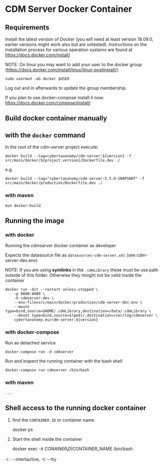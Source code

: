 # CDM Server Docker Container

## Requirements

Install the latest version of Docker (you will need at least version 18.09.0, earlier versions might work also but are untested). Instructions on the installation process for various operation systems are found at https://docs.docker.com/install/

NOTE: On linux you may want to add your user to the docker group (https://docs.docker.com/install/linux/linux-postinstall/):

    sudo usermod -aG docker $USER
    
Log out and in afterwards to update the group membership.

If you plan to use docker-compose install it now: https://docs.docker.com/compose/install/

## Build docker container manually

## with the `docker` command

In the root of the cdm-server project execute:

    docker build --tag=cybertaxonomy/cdm-server:${version} -f src/main/docker/${project.version}/Dockerfile.dev ./

e.g.
  
    docker build --tag="cybertaxonomy/cdm-server:5.5.0-SNAPSHOT" -f src/main/docker/production/Dockerfile.dev ./
    
### with maven

    mvn docker:build

## Running the image 

### with docker

Running the cdmserver docker container as developer

Expects the datasource file as `datasources-cdm-server.xml` (see cdm-server-dev.env)

NOTE: If you are using **symlinks** in the `.cdmLibrary` these must be use path outside of this folder. Otherwise they mioght not be valid inside the container

    docker run -dit --restart unless-stopped \
        -p 8080:8080 \
        -h cdmserver-dev \
        --env-file=src/main/docker/production/cdm-server-dev.env \
        --mount type=bind,source=$HOME/.cdmLibrary,destination=/data/.cdmLibrary \
        --mount type=bind,source=$(pwd)/,destination=/var/log/cdmserver \
        cybertaxonomy.eu/cdm-server:${version}
    
### with docker-compose

Run as detached service 

    docker-compose run -d cdmserver

Run and inspect the running container with the bash shell

    docker-compose run cdmserver /bin/bash



### with maven

    ...

## Shell access to the running docker container

1. find the `CONTAINER ID` or container name

    docker ps
    
1. Start the shell inside the container

    docker exec -it $CONAINER_ID|$CONTAINER_NAME /bin/bash

-i : --intertactive, -t: --tty
